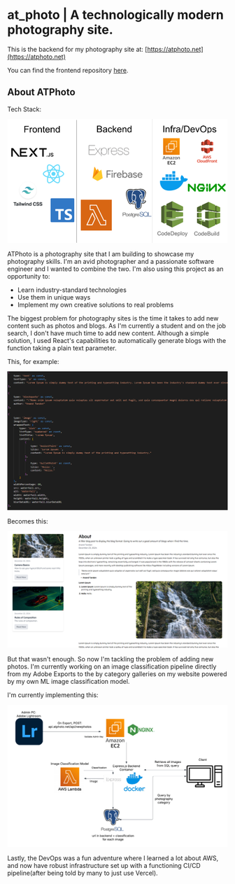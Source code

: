 # at_photo | A technologically modern photography site.

This is the backend for my photography site at: [https://atphoto.net](https://atphoto.net)

You can find the frontend repository [here](https://github.com/at-photo/at_photo_frontend).

## About ATPhoto

Tech Stack:

![image](readmeImgs/ATPhotoTechStack.png)



ATPhoto is a photography site that I am building to showcase my photography skills. I'm an avid photographer and a passionate software engineer and I wanted to combine the two. I'm also using this project as an opportunity to:

- Learn industry-standard technologies
- Use them in unique ways
- Implement my own creative solutions to real problems

The biggest problem for photography sites is the time it takes to add new content such as photos and blogs. As I'm currently a student and on the job search, I don't have much time to add new content. Although a simple solution, I used React's capabilities to automatically generate blogs with the function taking a plain text parameter.

This, for example:

![image](readmeImgs/blogComponentsSS.png)

Becomes this:

![image](readmeImgs/blogSS.png)


But that wasn't enough. So now I'm tackling the problem of adding new photos. I'm currently working on an image classification pipeline directly from my Adobe Exports to the by category galleries on my website powered by my own ML image classification model.

I'm currently implementing this:

![image](readmeImgs/ATPhotoImageClassificationPipeline.png)


Lastly, the DevOps was a fun adventure where I learned a lot about AWS, and now have robust infrastructure set up with a functioning CI/CD pipeline(after being told by many to just use Vercel).










